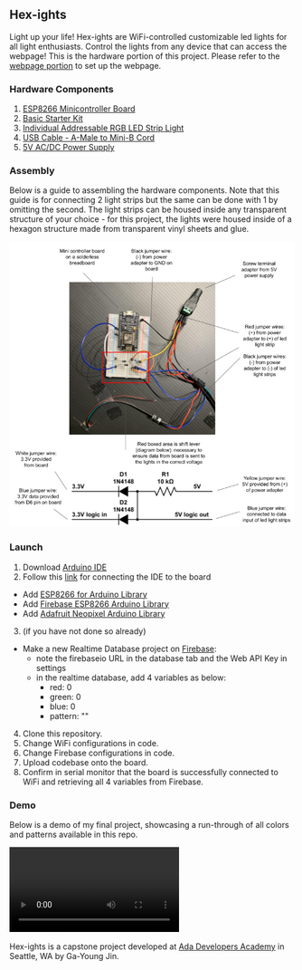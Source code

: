 ## Hex-ights

Light up your life! Hex-ights are WiFi-controlled customizable led lights for all light enthusiasts. 
Control the lights from any device that can access the webpage! This is the hardware portion of this project. 
Please refer to the [webpage portion](https://github.com/gyjin/hex-ights-react/blob/master/README.md) to set up the webpage. 

### Hardware Components
1. [ESP8266 Minicontroller Board](https://www.amazon.com/gp/product/B010N1SPRK/)
2. [Basic Starter Kit](https://www.amazon.com/dp/B01HRR7EBG/)
3. [Individual Addressable RGB LED Strip Light](https://www.amazon.com/dp/B01MG49QKD/)
4. [USB Cable - A-Male to Mini-B Cord](https://www.amazon.com/AmazonBasics-USB-2-0-Cable-Male/dp/B00NH13S44/)
5. [5V AC/DC Power Supply](https://www.amazon.com/SoulBay-Universal-Multi-Voltage-Selectable-Electronics/dp/B01N2K48HR/)

### Assembly
Below is a guide to assembling the hardware components.
Note that this guide is for connecting 2 light strips but the same can be done with 1 by omitting the second. 
The light strips can be housed inside any transparent structure of your choice - for this project, the lights were housed inside of a hexagon structure made from transparent vinyl sheets and glue.

![Hex-ight Assembly Image](https://github.com/gyjin/hex-ights-esp8266/blob/master/Hex-ights_Assembly_Image.png)

### Launch
1. Download [Arduino IDE](https://www.arduino.cc/en/main/software)
2. Follow this [link](https://www.instructables.com/id/Quick-Start-to-Nodemcu-ESP8266-on-Arduino-IDE/) for connecting the IDE to the board
  - Add [ESP8266 for Arduino Library](https://github.com/esp8266/Arduino)
  - Add [Firebase ESP8266 Arduino Library](https://github.com/mobizt/Firebase-ESP8266)
  - Add [Adafruit Neopixel Arduino Library](https://github.com/adafruit/Adafruit_NeoPixel)<br />
3. (if you have not done so already)<br />
- Make a new Realtime Database project on [Firebase](https://firebase.google.com/): 
  - note the firebaseio URL in the database tab and the Web API Key in settings
  - in the realtime database, add 4 variables as below:
    - red: 0
    - green: 0
    - blue: 0
    - pattern: ""
    
4. Clone this repository.
5. Change WiFi configurations in code.
6. Change Firebase configurations in code.
7. Upload codebase onto the board.
8. Confirm in serial monitor that the board is successfully connected to WiFi and retrieving all 4 variables from Firebase.<br />


### Demo
Below is a demo of my final project, showcasing a run-through of all colors and patterns available in this repo. 

![Demo Video 1/2](https://github.com/gyjin/hex-ights-esp8266/blob/master/IMG_0442%202.MOV)

Hex-ights is a capstone project developed at [Ada Developers Academy](https://adadevelopersacademy.org/) in Seattle, WA by Ga-Young Jin. 
